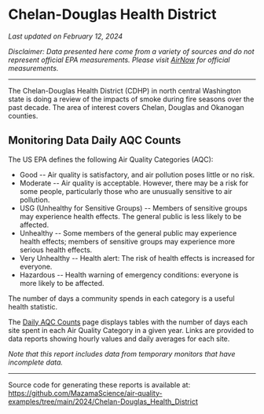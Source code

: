 # Chelan-Douglas Health District

_Last updated on February 12, 2024_

_Disclaimer: Data presented here come from a variety of sources and do not 
represent official EPA measurements. Please visit
[AirNow](https://www.airnow.gov) for official measurements._

---

The Chelan-Douglas Health District (CDHP) in north central Washington state is
doing a review of the impacts of smoke during fire seasons over the past decade.
The area of interest covers Chelan, Douglas and Okanogan counties.

## Monitoring Data Daily AQC Counts

The US EPA defines the following Air Quality Categories (AQC):

* Good -- Air quality is satisfactory, and air pollution poses little or no risk.
* Moderate -- Air quality is acceptable. However, there may be a risk for some people, particularly those who are unusually sensitive to air pollution.
* USG (Unhealthy for Sensitive Groups) -- Members of sensitive groups may experience health effects. The general public is less likely to be affected.
* Unhealthy -- Some members of the general public may experience health effects; members of sensitive groups may experience more serious health effects.
* Very Unhealthy -- Health alert: The risk of health effects is increased for everyone.
* Hazardous -- Health warning of emergency conditions: everyone is more likely to be affected.

The number of days a community spends in each category is a useful health
statistic.

The [Daily AQC Counts](./daily_AQC_counts.html) page displays tables with
the number of days each site spent in each Air Quality Category in a given
year. Links are provided to data reports showing hourly values and daily 
averages for each site.

_Note that this report includes data from temporary monitors that have incomplete
data._

----

Source code for generating these reports is available at:
https://github.com/MazamaScience/air-quality-examples/tree/main/2024/Chelan-Douglas_Health_District




